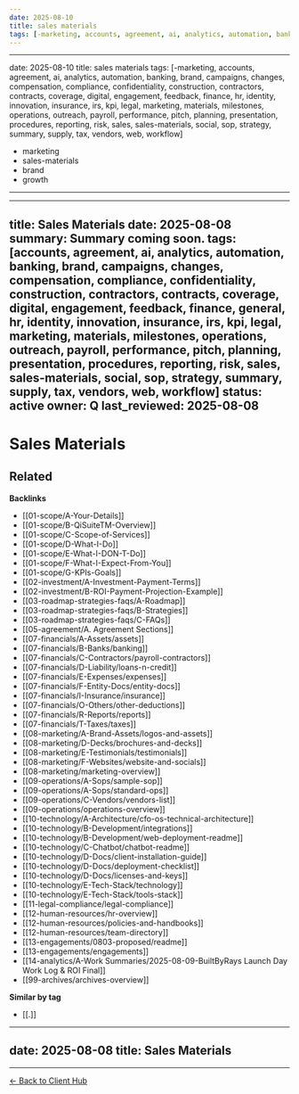 ```yaml
---
date: 2025-08-10
title: sales materials
tags: [-marketing, accounts, agreement, ai, analytics, automation, banking, brand, campaigns, changes, compensation, compliance, confidentiality, construction, contractors, contracts, coverage, digital, engagement, feedback, finance, growth, hr, identity, innovation, insurance, irs, kpi, legal, marketing, materials, milestones, operations, outreach, payroll, performance, pitch, planning, presentation, procedures, reporting, risk, sales, sales-materials, social, sop, strategy, summary, supply, tax, vendors, web, workflow]
---
```

---
date: 2025-08-10
title: sales materials
tags: [-marketing, accounts, agreement, ai, analytics, automation, banking, brand, campaigns, changes, compensation, compliance, confidentiality, construction, contractors, contracts, coverage, digital, engagement, feedback, finance, hr, identity, innovation, insurance, irs, kpi, legal, marketing, materials, milestones, operations, outreach, payroll, performance, pitch, planning, presentation, procedures, reporting, risk, sales, sales-materials, social, sop, strategy, summary, supply, tax, vendors, web, workflow]
  - marketing
  - sales-materials
  - brand
  - growth
---
---
title: Sales Materials
date: 2025-08-08
summary: Summary coming soon.
tags: [accounts, agreement, ai, analytics, automation, banking, brand, campaigns, changes, compensation, compliance, confidentiality, construction, contractors, contracts, coverage, digital, engagement, feedback, finance, general, hr, identity, innovation, insurance, irs, kpi, legal, marketing, materials, milestones, operations, outreach, payroll, performance, pitch, planning, presentation, procedures, reporting, risk, sales, sales-materials, social, sop, strategy, summary, supply, tax, vendors, web, workflow]
status: active
owner: Q
last_reviewed: 2025-08-08
---
# Sales Materials

<!-- RELATED:START -->

## Related
**Backlinks**
- [[01-scope/A-Your-Details]]
- [[01-scope/B-QiSuiteTM-Overview]]
- [[01-scope/C-Scope-of-Services]]
- [[01-scope/D-What-I-Do]]
- [[01-scope/E-What-I-DON-T-Do]]
- [[01-scope/F-What-I-Expect-From-You]]
- [[01-scope/G-KPIs-Goals]]
- [[02-investment/A-Investment-Payment-Terms]]
- [[02-investment/B-ROI-Payment-Projection-Example]]
- [[03-roadmap-strategies-faqs/A-Roadmap]]
- [[03-roadmap-strategies-faqs/B-Strategies]]
- [[03-roadmap-strategies-faqs/C-FAQs]]
- [[05-agreement/A. Agreement Sections]]
- [[07-financials/A-Assets/assets]]
- [[07-financials/B-Banks/banking]]
- [[07-financials/C-Contractors/payroll-contractors]]
- [[07-financials/D-Liability/loans-n-credit]]
- [[07-financials/E-Expenses/expenses]]
- [[07-financials/F-Entity-Docs/entity-docs]]
- [[07-financials/I-Insurance/insurance]]
- [[07-financials/O-Others/other-deductions]]
- [[07-financials/R-Reports/reports]]
- [[07-financials/T-Taxes/taxes]]
- [[08-marketing/A-Brand-Assets/logos-and-assets]]
- [[08-marketing/D-Decks/brochures-and-decks]]
- [[08-marketing/E-Testimonials/testimonials]]
- [[08-marketing/F-Websites/website-and-socials]]
- [[08-marketing/marketing-overview]]
- [[09-operations/A-Sops/sample-sop]]
- [[09-operations/A-Sops/standard-ops]]
- [[09-operations/C-Vendors/vendors-list]]
- [[09-operations/operations-overview]]
- [[10-technology/A-Architecture/cfo-os-technical-architecture]]
- [[10-technology/B-Development/integrations]]
- [[10-technology/B-Development/web-deployment-readme]]
- [[10-technology/C-Chatbot/chatbot-readme]]
- [[10-technology/D-Docs/client-installation-guide]]
- [[10-technology/D-Docs/deployment-checklist]]
- [[10-technology/D-Docs/licenses-and-keys]]
- [[10-technology/E-Tech-Stack/technology]]
- [[10-technology/E-Tech-Stack/tools-stack]]
- [[11-legal-compliance/legal-compliance]]
- [[12-human-resources/hr-overview]]
- [[12-human-resources/policies-and-handbooks]]
- [[12-human-resources/team-directory]]
- [[13-engagements/0803-proposed/readme]]
- [[13-engagements/engagements]]
- [[14-analytics/A-Work Summaries/2025-08-09-BuiltByRays Launch Day Work Log & ROI Final]]
- [[99-archives/archives-overview]]

**Similar by tag**
- [[.]]

<!-- RELATED:END -->


---
date: 2025-08-08
title: Sales Materials
---

---
[← Back to Client Hub](https://www.builtbyrays.com/Client-Vault/portal)
